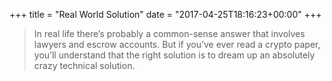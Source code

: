 +++
title = "Real World Solution"
date = "2017-04-25T18:16:23+00:00"
+++

<blockquote cite="https://blog.cryptographyengineering.com/2014/11/27/zero-knowledge-proofs-illustrated-primer/">In real life there’s probably a common-sense answer that involves lawyers and escrow accounts. But if you’ve ever read a crypto paper, you’ll understand that the right solution is to dream up an absolutely crazy technical solution.</blockquote>
			